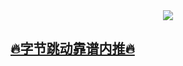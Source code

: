 <div style="display: flex; justify-content: center;">
  <a href="https://github.com/Blankj">
    <img align="middle" src="https://github-readme-stats.vercel.app/api?username=Blankj&count_private=true&show_icons=true&hide=contribs&include_all_commits=true&theme=vue" />
  </a>
</div>

## [🔥字节跳动靠谱内推🔥](https://blankj.com/2020/05/19/welcome-bytedance)
